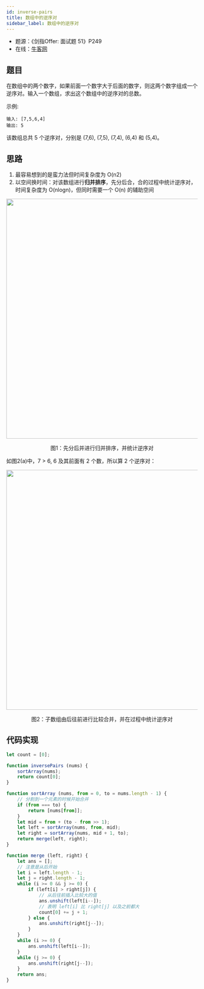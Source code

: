 ```yaml
---
id: inverse-pairs
title: 数组中的逆序对
sidebar_label: 数组中的逆序对
---
```


- 题源：《剑指Offer: 面试题 51》P249
- 在线：[牛客网](https://www.nowcoder.com/practice/96bd6684e04a44eb80e6a68efc0ec6c5)

## 题目

在数组中的两个数字，如果前面一个数字大于后面的数字，则这两个数字组成一个逆序对。输入一个数组，求出这个数组中的逆序对的总数。

示例:

```text
输入: [7,5,6,4]
输出: 5
```

该数组总共 5 个逆序对，分别是 (7,6), (7,5), (7,4), (6,4) 和 (5,4)。

## 思路

1. 最容易想到的是蛮力法但时间复杂度为 O(n2)
2. 以空间换时间：对该数组进行**归并排序**，先分后合，合的过程中统计逆序对，时间复杂度为 O(nlogn)，但同时需要一个 O(n) 的辅助空间

<div align="center">
    <img width="630" src="https://cosmos-x.oss-cn-hangzhou.aliyuncs.com/zX1Diu.png" />
    <p>图1：先分后并进行归并排序，并统计逆序对</p>
</div>

如图2(a)中，7 > 6, 6 及其前面有 2 个数，所以算 2 个逆序对：

<div align="center">
    <img width="630" src="https://cosmos-x.oss-cn-hangzhou.aliyuncs.com/9GHK67.png" />
    <p>图2：子数组由后往前进行比较合并，并在过程中统计逆序对</p>
</div>

## 代码实现

```js
let count = [0];

function inversePairs (nums) {
    sortArray(nums);
    return count[0];
}

function sortArray (nums, from = 0, to = nums.length - 1) {
    // 分割到一个元素的时候开始合并
    if (from === to) {
        return [nums[from]];
    }
    let mid = from + (to - from >> 1);
    let left = sortArray(nums, from, mid);
    let right = sortArray(nums, mid + 1, to);
    return merge(left, right);
}

function merge (left, right) {
    let ans = [];
    // 注意是从后开始
    let i = left.length - 1;
    let j = right.length - 1;
    while (i >= 0 && j >= 0) {
        if (left[i] > right[j]) {
            // 从后往前插入比较大的值
            ans.unshift(left[i--]);
            // 表明 left[i] 比 right[j] 以及之前都大
            count[0] += j + 1;
        } else {
            ans.unshift(right[j--]);
        }
    }
    while (i >= 0) {
        ans.unshift(left[i--]);
    }
    while (j >= 0) {
        ans.unshift(right[j--]);
    }
    return ans;
}
```
